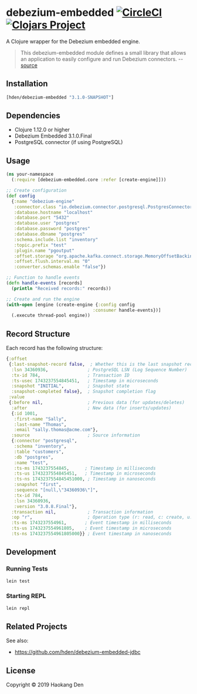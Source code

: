 # debezium-embedded [![CircleCI](https://circleci.com/gh/hden/debezium-embedded/tree/master.svg?style=svg)](https://circleci.com/gh/hden/debezium-embedded/tree/master) [![Clojars Project](https://img.shields.io/clojars/v/hden/debezium-embedded.svg)](https://clojars.org/hden/debezium-embedded)

A Clojure wrapper for the Debezium embedded engine.

> This debezium-embedded module defines a small library that allows an application to easily configure and run Debezium connectors. -- [source](https://github.com/debezium/debezium/tree/master/debezium-embedded)

## Installation

```clojure
[hden/debezium-embedded "3.1.0-SNAPSHOT"]
```

## Dependencies

- Clojure 1.12.0 or higher
- Debezium Embedded 3.1.0.Final
- PostgreSQL connector (if using PostgreSQL)

## Usage

```clojure
(ns your-namespace
  (:require [debezium-embedded.core :refer [create-engine]]))

;; Create configuration
(def config
  {:name "debezium-engine"
   :connector.class "io.debezium.connector.postgresql.PostgresConnector"
   :database.hostname "localhost"
   :database.port "5432"
   :database.user "postgres"
   :database.password "postgres"
   :database.dbname "postgres"
   :schema.include.list "inventory"
   :topic.prefix "test"
   :plugin.name "pgoutput"
   :offset.storage "org.apache.kafka.connect.storage.MemoryOffsetBackingStore"
   :offset.flush.interval.ms "0"
   :converter.schemas.enable "false"})

;; Function to handle events
(defn handle-events [records]
  (println "Received records:" records))

;; Create and run the engine
(with-open [engine (create-engine {:config config
                                 :consumer handle-events})]
  (.execute thread-pool engine))
```

## Record Structure

Each record has the following structure:

```clojure
{:offset
 {:last-snapshot-record false,  ; Whether this is the last snapshot record
  :lsn 34360936,               ; PostgreSQL LSN (Log Sequence Number)
  :tx-id 784,                  ; Transaction ID
  :ts-usec 1743237554845451,   ; Timestamp in microseconds
  :snapshot "INITIAL",         ; Snapshot state
  :snapshot-completed false},  ; Snapshot completion flag
 :value
 {:before nil,                 ; Previous data (for updates/deletes)
  :after                       ; New data (for inserts/updates)
  {:id 1001,
   :first-name "Sally",
   :last-name "Thomas",
   :email "sally.thomas@acme.com"},
  :source                      ; Source information
  {:connector "postgresql",
   :schema "inventory",
   :table "customers",
   :db "postgres",
   :name "test",
   :ts-ms 1743237554845,      ; Timestamp in milliseconds
   :ts-us 1743237554845451,   ; Timestamp in microseconds
   :ts-ns 1743237554845451000, ; Timestamp in nanoseconds
   :snapshot "first",
   :sequence "[null,\"34360936\"]",
   :tx-id 784,
   :lsn 34360936,
   :version "3.0.8.Final"},
  :transaction nil,            ; Transaction information
  :op "r",                     ; Operation type (r: read, c: create, u: update, d: delete)
  :ts-ms 1743237554961,       ; Event timestamp in milliseconds
  :ts-us 1743237554961805,    ; Event timestamp in microseconds
  :ts-ns 1743237554961805000}} ; Event timestamp in nanoseconds
```

## Development

### Running Tests

```bash
lein test
```

### Starting REPL

```bash
lein repl
```

## Related Projects

See also:
- https://github.com/hden/debezium-embedded-jdbc

## License
Copyright © 2019 Haokang Den
